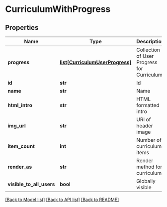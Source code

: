 # CurriculumWithProgress

## Properties
Name | Type | Description | Notes
------------ | ------------- | ------------- | -------------
**progress** | [**list[CurriculumUserProgress]**](CurriculumUserProgress.md) | Collection of User Progress for Curriculum | [optional] 
**id** | **str** | Id | [optional] 
**name** | **str** | Name | [optional] 
**html_intro** | **str** | HTML formatted intro | [optional] 
**img_url** | **str** | URI of header image | [optional] 
**item_count** | **int** | Number of curriculum items | [optional] 
**render_as** | **str** | Render method for curriculum | [optional] 
**visible_to_all_users** | **bool** | Globally visible | [optional] 

[[Back to Model list]](../README.md#documentation-for-models) [[Back to API list]](../README.md#documentation-for-api-endpoints) [[Back to README]](../README.md)


